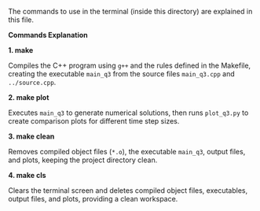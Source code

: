 The commands to use in the terminal (inside this directory) are explained in this file.

**Commands Explanation**

**1. make**

Compiles the C++ program using `g++` and the rules defined in the Makefile, creating the executable `main_q3` from the source files `main_q3.cpp` and `../source.cpp`.

**2. make plot**

Executes `main_q3` to generate numerical solutions, then runs `plot_q3.py` to create comparison plots for different time step sizes.

**3. make clean**

Removes compiled object files (`*.o`), the executable `main_q3`, output files, and plots, keeping the project directory clean.

**4. make cls**

Clears the terminal screen and deletes compiled object files, executables, output files, and plots, providing a clean workspace.
